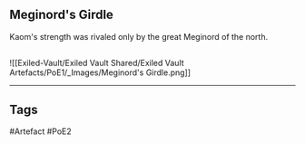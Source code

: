 ## Meginord's Girdle
Kaom's strength was rivaled only by
the great Meginord of the north.
##
![[Exiled-Vault/Exiled Vault Shared/Exiled Vault Artefacts/PoE1/_Images/Meginord's Girdle.png]]

---
## Tags
#Artefact
#PoE2
